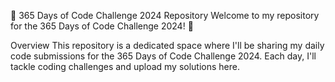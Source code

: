 🚀 365 Days of Code Challenge 2024 Repository
Welcome to my repository for the 365 Days of Code Challenge 2024! 🎉

Overview
This repository is a dedicated space where I'll be sharing my daily code submissions for the 365 Days of Code Challenge 2024. Each day, I'll tackle coding challenges and upload my solutions here.
